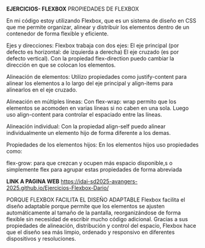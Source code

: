 **EJERCICIOS- FLEXBOX**
PROPIEDADES DE FLEXBOX

En mi código estoy utilizando Flexbox, que es un sistema de diseño en CSS que me permite organizar, 
alinear y distribuir los elementos dentro de un contenedor de forma flexible y eficiente.

Ejes y direcciones:
Flexbox trabaja con dos ejes:
El eje principal (por defecto es horizontal: de izquierda a derecha)
El eje cruzado (es por defecto vertical).
Con la propiedad flex-direction puedo cambiar la dirección en que se colocan los elementos.

Alineación de elementos:
Utilizo propiedades como justify-content para alinear los elementos a lo largo del eje principal y align-items para alinearlos en el eje cruzado.

Alineación en múltiples líneas:
Con flex-wrap: wrap permito que los elementos se acomoden en varias líneas si no caben en una sola. 
Luego uso align-content para controlar el espaciado entre las líneas.

Alineación individual:
Con la propiedad align-self puedo alinear individualmente un elemento hijo de forma diferente a los demas.

Propiedades de los elementos hijos:
En los elementos hijos uso propiedades como:

flex-grow: para que crezcan y ocupen más espacio disponible,s
o simplemente flex para agrupar estas propiedades de forma abreviada

**LINK A PAGINA WEB**
 https://idai-sd2025-avangers-2025.github.io/Ejercicios-Flexbox-Dario/


PORQUE FLEXBOX FACILITA EL DISEÑO ADAPTABLE
Flexbox facilita el diseño adaptable porque permite que los elementos se ajusten automáticamente 
al tamaño de la pantalla, 
reorganizándose de forma flexible sin necesidad de escribir mucho código adicional. 
Gracias a sus propiedades de alineación, distribución y control del espacio, 
Flexbox hace que el diseño sea más limpio, ordenado y responsivo en diferentes dispositivos y resoluciones.
